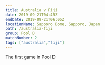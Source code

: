 ```yaml
---
title: Australia v Fiji
date: 2019-09-21T04:45Z
endDate: 2019-09-21T06:05Z
locationName: Sapporo Dome, Sapporo, Japan
path: /australia-fiji
group: Pool D
matchNumber: 2
tags: ["australia","fiji"]
---
```

The first game in Pool D